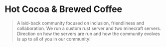 # Hot Cocoa & Brewed Coffee

> A laid-back community focused on inclusion, friendliness and collaboration. 
> We run a custom rust server and two minecraft servers. 
> Direction on how the servers are run and how the community evolves is up to all of you in our community!
